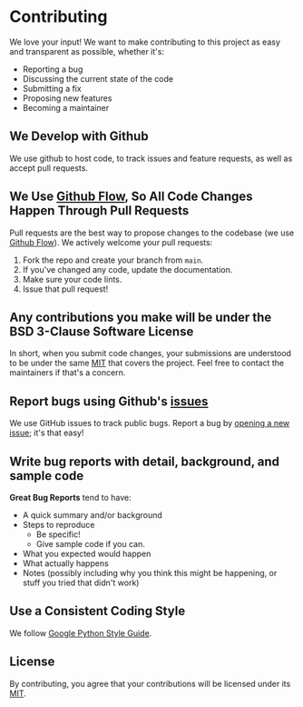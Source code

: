 # Contributing
We love your input! We want to make contributing to this project as easy and transparent as possible, whether it's:

- Reporting a bug
- Discussing the current state of the code
- Submitting a fix
- Proposing new features
- Becoming a maintainer

## We Develop with Github
We use github to host code, to track issues and feature requests, as well as accept pull requests.

## We Use [Github Flow](https://guides.github.com/introduction/flow/index.html), So All Code Changes Happen Through Pull Requests
Pull requests are the best way to propose changes to the codebase (we use [Github Flow](https://guides.github.com/introduction/flow/index.html)). We actively welcome your pull requests:

1. Fork the repo and create your branch from `main`.
2. If you've changed any code, update the documentation.
3. Make sure your code lints.
4. Issue that pull request!

## Any contributions you make will be under the BSD 3-Clause Software License
In short, when you submit code changes, your submissions are understood to be under the same [MIT](https://opensource.org/licenses/MIT) that covers the project. Feel free to contact the maintainers if that's a concern.

## Report bugs using Github's [issues](https://github.com/InternetNZ/irma-fab-integration/issues)
We use GitHub issues to track public bugs. Report a bug by [opening a new issue](https://github.com/InternetNZ/irma-fab-integration/issues); it's that easy!

## Write bug reports with detail, background, and sample code
**Great Bug Reports** tend to have:

- A quick summary and/or background
- Steps to reproduce
  - Be specific!
  - Give sample code if you can.
- What you expected would happen
- What actually happens
- Notes (possibly including why you think this might be happening, or stuff you tried that didn't work)

## Use a Consistent Coding Style
We follow [Google Python Style Guide](https://google.github.io/styleguide/pyguide.html).

## License
By contributing, you agree that your contributions will be licensed under its [MIT](https://opensource.org/licenses/MIT).
